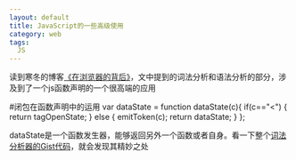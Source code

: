 ```yaml
---
layout: default
title: JavaScript的一些高级使用
category: web
tags:
  JS
---
```

读到寒冬的博客[《在浏览器的背后》](http://www.cnblogs.com/winter-cn/archive/2013/05/21/3091127.html)，文中提到的词法分析和语法分析的部分，涉及到了一个js函数声明的一个很高端的应用

#闭包在函数声明中的运用
    var dataState = function dataState(c){
      if(c=="<") {
        return tagOpenState;
      }
      else {
        emitToken(c);
        return dataState;
      }
    };

dataState是一个函数发生器，能够返回另外一个函数或者自身。看一下整个[词法分析器的Gist代码](https://gist.github.com/wintercn/5618683)，就会发现其精妙之处
